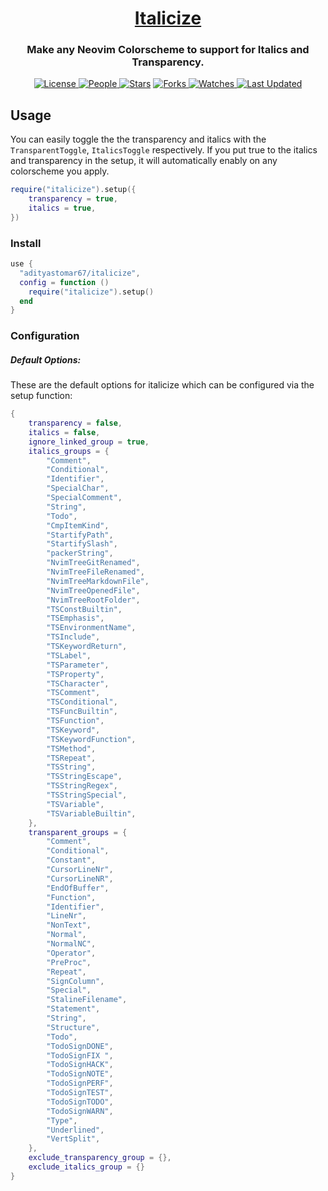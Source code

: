 <div align="center">

  <h1><a href="https://github.com/adityastomar67/italicize">Italicize</a></h1>
  <h3>Make any Neovim Colorscheme to support for Italics and Transparency.</h3>

  <a href="https://github.com/adityastomar67/italicize/blob/main/LICENSE.md">
  <img alt="License" src="https://img.shields.io/github/license/adityastomar67/italicize?style=flat&color=eee&label="> </a>

  <a href="https://github.com/adityastomar67/italicize/graphs/contributors">
  <img alt="People" src="https://img.shields.io/github/contributors/adityastomar67/italicize?style=flat&color=ffaaf2&label=People"> </a>

  <a href="https://github.com/adityastomar67/italicize/stargazers">
  <img alt="Stars" src="https://img.shields.io/github/stars/adityastomar67/italicize?style=flat&color=98c379&label=Stars"></a>

  <a href="https://github.com/adityastomar67/italicize/network/members">
  <img alt="Forks" src="https://img.shields.io/github/forks/adityastomar67/italicize?style=flat&color=66a8e0&label=Forks"> </a>

  <a href="https://github.com/adityastomar67/italicize/watchers">
  <img alt="Watches" src="https://img.shields.io/github/watchers/adityastomar67/italicize?style=flat&color=f5d08b&label=Watches"> </a>

  <a href="https://github.com/adityastomar67/italicize/pulse">
  <img alt="Last Updated" src="https://img.shields.io/github/last-commit/adityastomar67/italicize?style=flat&color=e06c75&label="> </a>

</div>

## Usage

You can easily toggle the the transparency and italics with the `TransparentToggle`, `ItalicsToggle` respectively.
If you put true to the italics and transparency in the setup, it will automatically enably on any colorscheme you apply.
```lua
require("italicize").setup({
    transparency = true,
    italics = true,
})
```

### Install

```lua
use {
  "adityastomar67/italicize",
  config = function ()
    require("italicize").setup()
  end
}
```

### Configuration

##### Default Options:
These are the default options for italicize which can be configured via the setup function:
```lua
{
    transparency = false,
    italics = false,
    ignore_linked_group = true,
    italics_groups = {
        "Comment",
        "Conditional",
        "Identifier",
        "SpecialChar",
        "SpecialComment",
        "String",
        "Todo",
        "CmpItemKind",
        "StartifyPath",
        "StartifySlash",
        "packerString",
        "NvimTreeGitRenamed",
        "NvimTreeFileRenamed",
        "NvimTreeMarkdownFile",
        "NvimTreeOpenedFile",
        "NvimTreeRootFolder",
        "TSConstBuiltin",
        "TSEmphasis",
        "TSEnvironmentName",
        "TSInclude",
        "TSKeywordReturn",
        "TSLabel",
        "TSParameter",
        "TSProperty",
        "TSCharacter",
        "TSComment",
        "TSConditional",
        "TSFuncBuiltin",
        "TSFunction",
        "TSKeyword",
        "TSKeywordFunction",
        "TSMethod",
        "TSRepeat",
        "TSString",
        "TSStringEscape",
        "TSStringRegex",
        "TSStringSpecial",
        "TSVariable",
        "TSVariableBuiltin",
    },
    transparent_groups = {
        "Comment",
        "Conditional",
        "Constant",
        "CursorLineNr",
        "CursorLineNR",
        "EndOfBuffer",
        "Function",
        "Identifier",
        "LineNr",
        "NonText",
        "Normal",
        "NormalNC",
        "Operator",
        "PreProc",
        "Repeat",
        "SignColumn",
        "Special",
        "StalineFilename",
        "Statement",
        "String",
        "Structure",
        "Todo",
        "TodoSignDONE",
        "TodoSignFIX ",
        "TodoSignHACK",
        "TodoSignNOTE",
        "TodoSignPERF",
        "TodoSignTEST",
        "TodoSignTODO",
        "TodoSignWARN",
        "Type",
        "Underlined",
        "VertSplit",
    },
    exclude_transparency_group = {},
    exclude_italics_group = {}
}
```